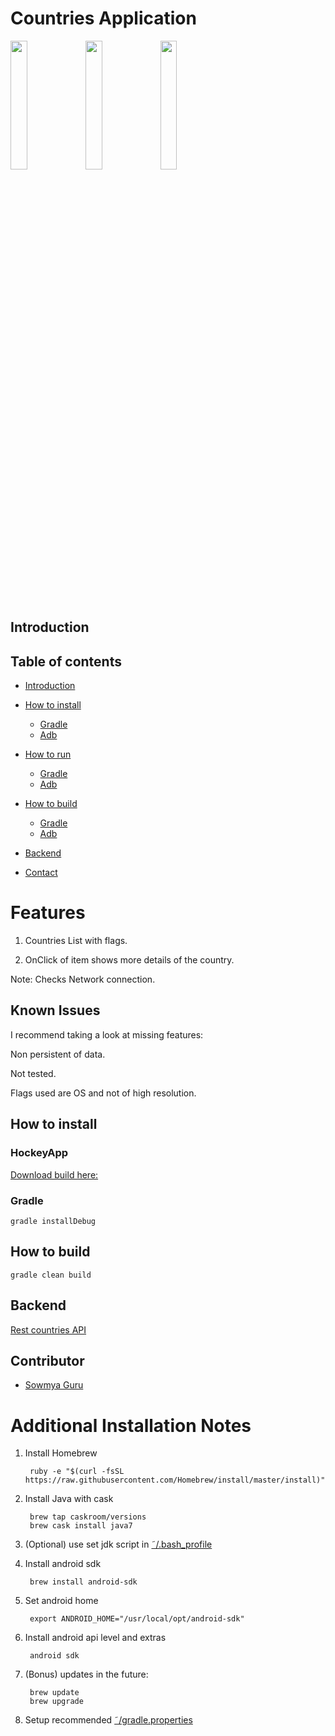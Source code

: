 # Countries Application

<img src="https://cloud.githubusercontent.com/assets/3032751/15190287/5f8064c6-17af-11e6-8f9c-39f6cb01e462.png" width="23%"></img>
<img src="https://cloud.githubusercontent.com/assets/3032751/15190286/5f7fc8ae-17af-11e6-894a-1e02bd05fccb.png" width="23%"></img>
<img src="https://cloud.githubusercontent.com/assets/3032751/15190285/5f7f8d58-17af-11e6-931b-1a94e7a7076e.png" width="23%"></img> 

## Introduction

## Table of contents

* [Introduction](#introduction)

* [How to install](#how-to-install)
	* [Gradle](#how-to-install#gradle)
	* [Adb](#how-to-install#adb)
* [How to run](#how-to-install)
	* [Gradle](#how-to-run#gradle)
	* [Adb](#how-to-run#adb)
* [How to build](#how-to-build)
	* [Gradle](#how-to-build#gradle)
	* [Adb](#how-to-build#adb)
* [Backend](#backend)
* [Contact](#contact)

# Features

1. Countries List with flags.

2. OnClick of item shows more details of the country.

Note: Checks Network connection.

## Known Issues

I recommend taking a look at missing features:

Non persistent of data.

Not tested.

Flags used are OS and not of high resolution.

## How to install

### HockeyApp

[Download build here:](https://rink.hockeyapp.net/apps/005c48f53a7b4e90912662646a9d8c68)

### Gradle

	gradle installDebug

## How to build
    
    gradle clean build 
	
## Backend

[Rest countries API](https://restcountries.eu/)

## Contributor

* [Sowmya Guru](mailto:sowmyasguru@gmail.com)

# Additional Installation Notes

1. Install Homebrew

        ruby -e "$(curl -fsSL https://raw.githubusercontent.com/Homebrew/install/master/install)"
     
2. Install Java with cask

        brew tap caskroom/versions
        brew cask install java7      
       
3. (Optional) use set jdk script in [˜/.bash_profile](https://gist.github.com/kibotu/bee00e5876a3bc134f43)                

4. Install android sdk
    
        brew install android-sdk

5. Set android home

        export ANDROID_HOME="/usr/local/opt/android-sdk"
         
6. Install android api level and extras

        android sdk 
    
7. (Bonus) updates in the future:
        
        brew update
        brew upgrade
        
8. Setup recommended [˜/gradle.properties](https://gist.github.com/kibotu/2e9601e92fac05cff72b)